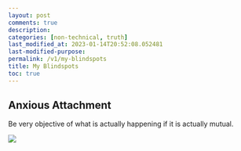 ```yaml
---
layout: post
comments: true
description: 
categories: [non-technical, truth]
last_modified_at: 2023-01-14T20:52:08.052481
last-modified-purpose: 
permalink: /v1/my-blindspots
title: My Blindspots
toc: true
---
```


## Anxious Attachment

Be very objective of what is actually happening if it is actually mutual.

![](https://www.youtube.com/watch?v=3wc87y6an_g)